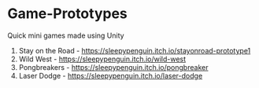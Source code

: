 # Game-Prototypes
Quick mini games made using Unity

1) Stay on the Road - https://sleepypenguin.itch.io/stayonroad-prototype1
2) Wild West - https://sleepypenguin.itch.io/wild-west
3) Pongbreakers - https://sleepypenguin.itch.io/pongbreaker
4) Laser Dodge - https://sleepypenguin.itch.io/laser-dodge
